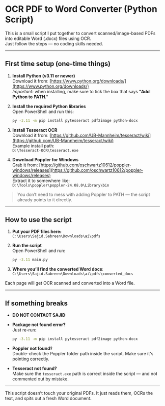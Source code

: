 # OCR PDF to Word Converter (Python Script)

This is a small script I put together to convert scanned/image-based PDFs into editable Word (.docx) files using OCR.  
Just follow the steps — no coding skills needed.

---

## First time setup (one-time things)

1. **Install Python (v3.11 or newer)**  
   Download it from: [https://www.python.org/downloads/](https://www.python.org/downloads/)  
   *Important:* when installing, make sure to tick the box that says **"Add Python to PATH."**

2. **Install the required Python libraries**  
   Open PowerShell and run this:
   ```bash
   py -3.11 -m pip install pytesseract pdf2image python-docx
   ```

3. **Install Tesseract OCR**  
   Download it from: [https://github.com/UB-Mannheim/tesseract/wiki](https://github.com/UB-Mannheim/tesseract/wiki)  
   Example install path:  
   `D:\Tesseract-OCR\tesseract.exe`

4. **Download Poppler for Windows**  
   Grab it from: [https://github.com/oschwartz10612/poppler-windows/releases](https://github.com/oschwartz10612/poppler-windows/releases)  
   Extract it to somewhere like:  
   `D:\Tools\poppler\poppler-24.08.0\Library\bin`

> You don’t need to mess with adding Poppler to PATH — the script already points to it directly.

---

## How to use the script

1. **Put your PDF files here:**  
   `C:\Users\Sajid.Sabreen\Downloads\ai\pdfs`

2. **Run the script**  
   Open PowerShell and run:
   ```bash
   py -3.11 main.py
   ```

3. **Where you’ll find the converted Word docs:**  
   `C:\Users\Sajid.Sabreen\Downloads\ai\pdfs\converted_docs`

Each page will get OCR scanned and converted into a Word file.

---

## If something breaks

- **DO NOT CONTACT SAJID**

- **Package not found error?**  
  Just re-run:
  ```bash
  py -3.11 -m pip install pytesseract pdf2image python-docx
  ```

- **Poppler not found?**  
  Double-check the Poppler folder path inside the script. Make sure it's pointing correctly.

- **Tesseract not found?**  
  Make sure the `tesseract.exe` path is correct inside the script — and not commented out by mistake.

---

This script doesn’t touch your original PDFs. It just reads them, OCRs the text, and spits out a fresh Word document.
